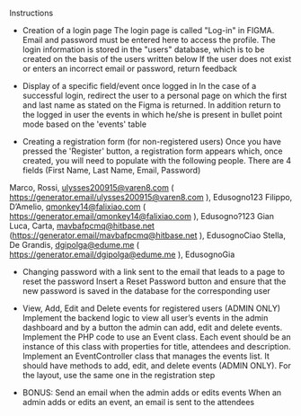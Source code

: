 Instructions

- Creation of a login page
The login page is called "Log-in" in FIGMA. 
Email and password must be entered here to access the profile.
The login information is stored in the "users" database, which is to be created on the basis of the users written below
If the user does not exist or enters an incorrect email or password, return feedback 

- Display of a specific field/event once logged in
In the case of a successful login, redirect the user to a personal page on which the first and last name as stated on the Figma is returned.
In addition return to the logged in user the events in which he/she is present in bullet point mode based on the 'events' table

- Creating a registration form (for non-registered users)
Once you have pressed the 'Register' button, a registration form appears which, once created, you will need to populate with the following people. There are 4 fields (First Name, Last Name, Email, Password)

Marco, Rossi, ulysses200915@varen8.com ( https://generator.email/ulysses200915@varen8.com ), Edusogno123
Filippo, D’Amelio, qmonkey14@falixiao.com ( https://generator.email/qmonkey14@falixiao.com ), Edusogno?123
Gian Luca, Carta, mavbafpcmq@hitbase.net (https://generator.email/mavbafpcmq@hitbase.net ), EdusognoCiao
Stella, De Grandis, dgipolga@edume.me  ( https://generator.email/dgipolga@edume.me ), EdusognoGia


- Changing password with a link sent to the email that leads to a page to reset the password
Insert a Reset Password button and ensure that the new password is saved in the database for the corresponding user


- View, Add, Edit and Delete events for registered users (ADMIN ONLY)
Implement the backend logic to view all user’s events in the admin dashboard and by a button the admin can add, edit and delete events.
Implement the PHP code to use an Event class. Each event should be an instance of this class with properties for title, attendees and description.
Implement an EventController class that manages the events list. It should have methods to add, edit, and delete events (ADMIN ONLY). For the layout, use the same one in the registration step
 
- BONUS: Send an email when the admin adds or edits events
When an admin adds or edits an event, an email is sent to the attendees
